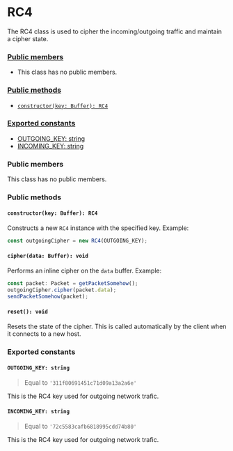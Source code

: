 # RC4
The RC4 class is used to cipher the incoming/outgoing traffic and maintain a cipher state.


### [Public members](#public-members)
 + This class has no public members.
### [Public methods](#public-methods)
 + [`constructor(key: Buffer): RC4`](#constructorkey-buffer-rc4)
### [Exported constants](#exported-constants)
 + [OUTGOING_KEY: string](#outgoing_key-string)
 + [INCOMING_KEY: string](#incoming_key-string)

### Public members
This class has no public members.

### Public methods
#### `constructor(key: Buffer): RC4`
Constructs a new `RC4` instance with the specified key.
Example:
```typescript
const outgoingCipher = new RC4(OUTGOING_KEY);
```

#### `cipher(data: Buffer): void`
Performs an inline cipher on the `data` buffer.
Example:
```typescript
const packet: Packet = getPacketSomehow();
outgoingCipher.cipher(packet.data);
sendPacketSomehow(packet);
```

#### `reset(): void`
Resets the state of the cipher. This is called automatically by the client when it connects to a new host.

### Exported constants
#### `OUTGOING_KEY: string`
> Equal to `'311f80691451c71d09a13a2a6e'`

This is the RC4 key used for outgoing network trafic.

#### `INCOMING_KEY: string`
> Equal to `'72c5583cafb6818995cdd74b80'`

This is the RC4 key used for outgoing network trafic.
